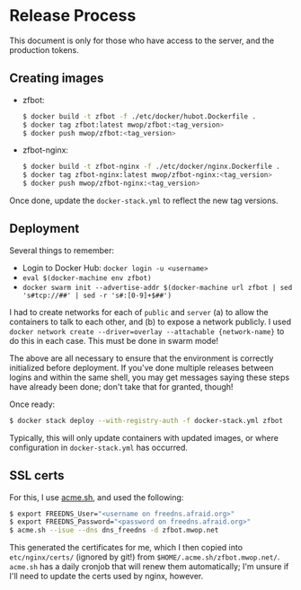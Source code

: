 # Release Process

This document is only for those who have access to the server, and the
production tokens.

## Creating images

- zfbot:
  ```bash
  $ docker build -t zfbot -f ./etc/docker/hubot.Dockerfile .
  $ docker tag zfbot:latest mwop/zfbot:<tag_version>
  $ docker push mwop/zfbot:<tag_version>
  ```

- zfbot-nginx:
  ```bash
  $ docker build -t zfbot-nginx -f ./etc/docker/nginx.Dockerfile .
  $ docker tag zfbot-nginx:latest mwop/zfbot-nginx:<tag_version>
  $ docker push mwop/zfbot-nginx:<tag_version>
  ```

Once done, update the `docker-stack.yml` to reflect the new tag versions.

## Deployment

Several things to remember:

- Login to Docker Hub: `docker login -u <username>`
- `eval $(docker-machine env zfbot)`
- `docker swarm init --advertise-addr $(docker-machine url zfbot | sed 's#tcp://##' | sed -r 's#:[0-9]+$##')`

I had to create networks for each of `public` and `server` (a) to allow the
containers to talk to each other, and (b) to expose a network publicly. I used
`docker network create --driver=overlay --attachable {network-name}` to do this
in each case. This must be done in swarm mode!

The above are all necessary to ensure that the environment is correctly
initialized before deployment. If you've done multiple releases between logins
and within the same shell, you may get messages saying these steps have already
been done; don't take that for granted, though!

Once ready:

```bash
$ docker stack deploy --with-registry-auth -f docker-stack.yml zfbot
```

Typically, this will only update containers with updated images, or where
configuration in `docker-stack.yml` has occurred.

## SSL certs

For this, I use [acme.sh](https://github.com/Neilpang/acme.sh), and used the
following:

```bash
$ export FREEDNS_User="<username on freedns.afraid.org>"
$ export FREEDNS_Password="<password on freedns.afraid.org>"
$ acme.sh --isue --dns dns_freedns -d zfbot.mwop.net
```

This generated the certificates for me, which I then copied into
`etc/nginx/certs/` (ignored by git!) from `$HOME/.acme.sh/zfbot.mwop.net/`.
`acme.sh` has a daily cronjob that will renew them automatically; I'm unsure if
I'll need to update the certs used by nginx, however.
